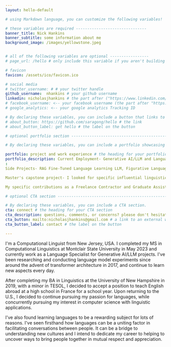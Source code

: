 ```yaml
---
layout: hello-default

# using Markdown language, you can customize the following variables!

# these variables are required -------------------------------
banner_title: Nick Hankins
banner_subtitle: some information about me
background_image: /images/yellowstone.jpeg


# all of the following variables are optional -----------------
# page_url: /hello # only include this variable if you aren't building the page to your primary domain 

# favicon
favicon: /assets/ico/favicon.ico

# social media
# twitter_username: # # your twitter handle
github_username:  nhankins # your github username
linkedin: nicholasjhankins # the part after ("https://www.linkedin.com/in/...")
# facebook_username: <-- your facebook username (the part after "https://www.facebook.com/...")
# google_analytics: <-- your google analytics Tracking ID

# By declaring these variables, you can include a button that links to an external website or to media.
# about_button: https://github.com/saragong/hello # the link
# about_button_label: get hello # the label on the button

# optional portfolio section ------------------------------------------

# By declaring these variables, you can include a portfolio showcasing your work and organize your portfolio's items into a custom layout, all without adding any CSS. In addition, you must 1) create an HTML file in the_includes folder for each project with the text you'd like to display, and 2) create a YAML file in the _data folder describing the order in which each project should be shown and categorized. See `/includes/example.html` and `/_data/work.yml` for examples.

portfolio: project and work experience # the heading for your portfolio and title of your YAML file
portfolio_description: Current Employment- Generative AI/LLM and Language Specialist at Innodata, Inc.
:
Side Projects- RAG Fine-Tuned Language Learning LLM, Figurative Language Classification, Legal Data Summarization, Jeopardy LLM, among others. Please feel free to follow my Github link at the bottom of this webpage for my growing portfolio of projects.

Master's capstone project- I looked for specific influential linguistic features by analyzing the cross-lingual transfer of contextualized word embeddings with mBERT. The code and paper was presented, completed, and uploaded on my Github at the end of my last semester of graduate school in May 2023. 

My specific contributions as a Freelance Contractor and Graduate Assistant have included annotation, creation, and evaluation of English data for downstream ML tasks. In addition, I created 15+ lesson plans and tutoring session for teaching introductory and advanced Python classes for NLP applications. # a description to be desplayed below the heading and above the content

# optional CTA section --------------------------------------------------

# By declaring these variables, you can include a CTA section.
cta: connect # the heading for your CTA section
cta_description: questions, comments, or concerns? please don't hesitate to reach out. # a description to be desplayed below the heading and above the content
cta_button: mailto:nicholasjhankins@gmail.com # a link to an external website or to media
cta_button_label: contact # the label on the button

---			
```

[//]: # (write a bit about yourself here)

I'm a Computational Linguist from New Jersey, USA. I completed my MS in Computational Linguistics at Montclair State University in May 2023 and currently work as a Language Specialist for Generative AI/LLM projects. I've been researching and conducting language model experiments since around the advent of transformer architecture in 2017, and continue to learn new aspects every day.

After completing my BA in Linguistics at the University of New Hampshire in 2019, with a minor in TESOL, I decided to accept a position to teach English abroad at a high school in France for a school year.  Upon returning to the U.S., I decided to continue pursuing my passion for languages, while concurrently pursuing my interest in computer science with linguistic applications.

I've also found learning languages to be a rewarding subject for lots of reasons. I've seen firsthand how languages can be a uniting factor in facilitating conversations between people. It can be a bridge to understanding new cultures and I intend to dedicate my career to helping to uncover ways to bring people together in mutual respect and appreciation.



